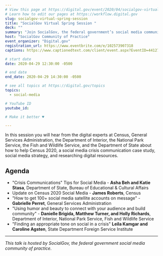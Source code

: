 ```yaml
---
# View this page at https://digital.gov/event/2020/04/socialgov-virtual-spring-session
# Learn how to edit our pages at https://workflow.digital.gov
slug: socialgov-virtual-spring-session
title: "SocialGov Virtual Spring Session "
deck: ""
summary: "Join SocialGov, the federal government’s social media community of practice, for our virtual Spring Session!"
host: "SocialGov Community of Practice"
event_organizer: "Digital.gov"
registration_url: https://www.eventbrite.com/e/102573907318
captions: https://www.captionedtext.com/client/event.aspx?EventID=4412724&CustomerID=321

# start date
date: 2020-04-29 12:30:00 -0500

# end date
end_date: 2020-04-29 14:30:00 -0500

# see all topics at https://digital.gov/topics
topics: 
  - social-media

# YouTube ID
youtube_id: 

# Make it better ♥

---
```


In this session you will hear from the digital experts at Census, General Services Administration, the Department of Interior, the National Park Service, the Fish and Wildlife Service, and the Department of State about how to help Census 2020, a social media crisis communication case study, social media strategy, and researching digital resources.

## Agenda

 - "Crisis Communications" Tips for Social Media - **Asha Beh and Katie Stasa**, Department of State, Bureau of Educational & Cultural Affairs
 - Update on Census 2020 Social Media - **James Roberts**, Census
 - "How to get 100+ social media satellite accounts on message" - **Gabrielle Perret**, General Services Administration
 - "Using humor and beauty to connect with your audience and build community" - **Danielle Brigida, Matthew Turner, and Holly Richards**, Department of Interior, National Park Service, Fish and Wildlife Service
 - "Finding an appropriate tone on social in a crisis" **Leila Kamgar and Caroline Agsten**, State Department Foreign Service Institute

---

*This talk is hosted by SocialGov, the federal government social media community of practice.*
